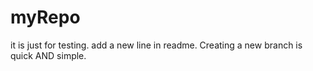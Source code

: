 # myRepo
it is just for testing.
add a new line in readme.
Creating a new branch is quick AND simple.